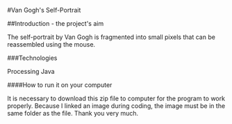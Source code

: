 #Van Gogh's Self-Portrait

##Introduction - the project's aim

The self-portrait by Van Gogh is fragmented into small pixels that can be reassembled using the mouse.

###Technologies

Processing Java

####How to run it on your computer

It is necessary to download this zip file to computer for the program to work properly. Because I linked an image during coding, the image must be in the same folder as the file. Thank you very much.
